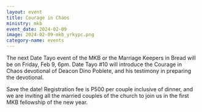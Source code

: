 ```yaml
---
layout: event
title: Courage in Chaos
ministry: mkb
event_date: 2024-02-09
image: 2024-02-09-mkb_yrkypc.png
category-name: events
---
```


The next Date Tayo event of the MKB or the Marriage Keepers in Bread will
be on Friday, Feb 9, 6pm. Date Tayo #10 will introduce the Courage in Chaos
devotional of Deacon Dino Poblete, and his testimony in preparing the
devotional.

Save the date! Registration fee is P500 per couple inclusive of dinner, and
we are inviting all the married couples of the church to join us in the first
MKB fellowship of the new year. 